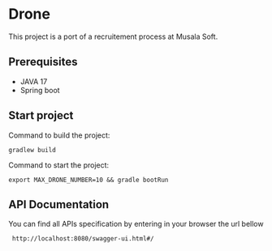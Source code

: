 # Drone

This project is a port of a recruitement process at Musala Soft.

## Prerequisites

- JAVA 17
- Spring boot

## Start project

Command to build the project:
```shell
gradlew build
```

Command to start the project:
```shell
export MAX_DRONE_NUMBER=10 && gradle bootRun
```

## API Documentation

You can find all APIs specification by entering in your browser the url bellow

```shell
 http://localhost:8080/swagger-ui.html#/
```
